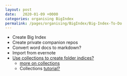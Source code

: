 ```yaml
---
layout: post
date:   2020-01-09 +0000
categories: organising BigIndex
permalink: /pages/organising/BigIndex/Big-Index-To-Do
---
```


- Create Big Index
- Create private companion repos
- Convert word docs to markdown?
- Import from evernote
- [Use collections to create folder indices?](https://github.com/jekyll/jekyll-help/issues/182)
	- [more on collections](https://jekyllrb.com/docs/collections/)
	- Collections [tutorial?](https://www.youtube.com/playlist?list=PLLAZ4kZ9dFpOPV5C5Ay0pHaa0RJFhcmcB)